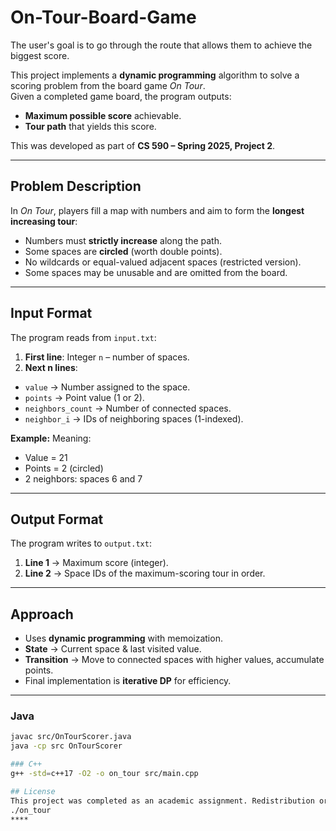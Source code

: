 # On-Tour-Board-Game
The user's goal is to go through the route that allows them to achieve the biggest score.

This project implements a **dynamic programming** algorithm to solve a scoring problem from the board game *On Tour*.  
Given a completed game board, the program outputs:
- **Maximum possible score** achievable.
- **Tour path** that yields this score.

This was developed as part of **CS 590 – Spring 2025, Project 2**.

---

## Problem Description
In *On Tour*, players fill a map with numbers and aim to form the **longest increasing tour**:
- Numbers must **strictly increase** along the path.
- Some spaces are **circled** (worth double points).
- No wildcards or equal-valued adjacent spaces (restricted version).
- Some spaces may be unusable and are omitted from the board.


---

## Input Format
The program reads from `input.txt`:

1. **First line**: Integer `n` – number of spaces.
2. **Next n lines**:  

- `value` → Number assigned to the space.
- `points` → Point value (1 or 2).
- `neighbors_count` → Number of connected spaces.
- `neighbor_i` → IDs of neighboring spaces (1-indexed).

**Example:**
Meaning:
- Value = 21  
- Points = 2 (circled)  
- 2 neighbors: spaces 6 and 7

---

## Output Format
The program writes to `output.txt`:
1. **Line 1** → Maximum score (integer).
2. **Line 2** → Space IDs of the maximum-scoring tour in order.

---

## Approach
- Uses **dynamic programming** with memoization.
- **State** → Current space & last visited value.
- **Transition** → Move to connected spaces with higher values, accumulate points.
- Final implementation is **iterative DP** for efficiency.

---

### Java
```bash
javac src/OnTourScorer.java
java -cp src OnTourScorer

### C++
g++ -std=c++17 -O2 -o on_tour src/main.cpp

## License
This project was completed as an academic assignment. Redistribution or modification should respect the course’s academic integrity policy.
./on_tour
****
